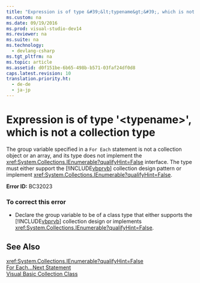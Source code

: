 ```yaml
---
title: "Expression is of type &#39;&lt;typename&gt;&#39;, which is not a collection type"
ms.custom: na
ms.date: 09/19/2016
ms.prod: visual-studio-dev14
ms.reviewer: na
ms.suite: na
ms.technology: 
  - devlang-csharp
ms.tgt_pltfrm: na
ms.topic: article
ms.assetid: d0f151be-6b65-498b-b571-03faf24df0d8
caps.latest.revision: 10
translation.priority.ht: 
  - de-de
  - ja-jp
---
```

# Expression is of type &#39;&lt;typename&gt;&#39;, which is not a collection type
The group variable specified in a `For Each` statement is not a collection object or an array, and its type does not implement the <xref:System.Collections.IEnumerable?qualifyHint=False> interface. The type must either support the [!INCLUDE[vbprvb](../vs140/includes/vbprvb_md.md)] collection design pattern or implement <xref:System.Collections.IEnumerable?qualifyHint=False>.  
  
 **Error ID:** BC32023  
  
### To correct this error  
  
-   Declare the group variable to be of a class type that either supports the [!INCLUDE[vbprvb](../vs140/includes/vbprvb_md.md)] collection design or implements <xref:System.Collections.IEnumerable?qualifyHint=False>.  
  
## See Also  
 <xref:System.Collections.IEnumerable?qualifyHint=False>   
 [For Each...Next Statement](../Topic/For%20Each...Next%20Statement%20\(Visual%20Basic\).md)   
 [Visual Basic Collection Class](assetId:///0cb2d1ad-c58d-42c0-8e69-d81f5a15e532)